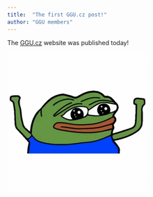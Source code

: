 ```yaml
---
title:  "The first GGU.cz post!"
author: "GGU members"
---
```


The [GGU.cz](/) website was published today!

![Peepo Happy](/assets/img/reactions/pepe-happy-dancegif.gif)

